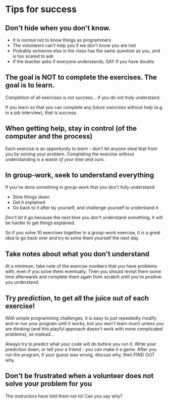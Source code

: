 # Tips for success

## Don't hide when you don't know.

* It is _normal_ not to know things as programmers
* The volunteers can't help you if we don't know you are lost
* Probably someone else in the class has the same question as you, and is too scared to ask
* If the teacher asks if everyone understands, SAY if you have doubts

## The goal is NOT to complete the exercises. The goal is to learn.

Completion of all exercises is _not_ success... if you do not truly understand.

If you learn so that you can complete any _future exercises_ without help \(e.g. in a job interview\), _that_ is success.

## When getting help, stay in control \(of the computer and the process\)

Each exercise is an _opportunity to learn_ - don't let anyone steal that from you by solving your problem. Completing the exercise without understanding is a _waste of your time and ours_.

## In group-work, seek to understand everything

If you've done something in group-work that you don't fully understand:

* Slow things down
* Get it explained
* Go back to it after by yourself, and challenge yourself to understand it

_Don't let it go_ because the next time you don't understand something, it will be harder to get things explained.

So if you solve 10 exercises together in a group-work exercise, it is a great idea to go back over and try to solve them yourself the next day.

## Take notes about what you don't understand

At a minimum, take note of the exercise numbers that you have problems with, even if you solve them eventually. Then you should revisit them some time afterwards and complete them again from scratch until you're positive you understand.

## Try _prediction_, to get all the juice out of each exercise!

With simple programming challenges, it is easy to just repeatedly modify and re-run your program until it works, but you won't learn much unless you are _thinking_ \(and this playful approach doesn't work with more complicated problems\), so instead...

Always try to _predict_ what your code will do before you run it. Write your prediction down, or tell your a friend - you can make it a game. After you run the program, if your guess was wrong, discuss why, then FIND OUT why.

## Don't be frustrated when a volunteer does not solve your problem for you

The instructors have told them not to! Can you say why?

